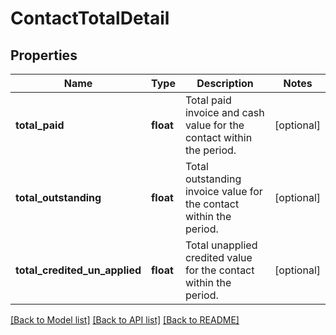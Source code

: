 # ContactTotalDetail

## Properties
Name | Type | Description | Notes
------------ | ------------- | ------------- | -------------
**total_paid** | **float** | Total paid invoice and cash value for the contact within the period. | [optional] 
**total_outstanding** | **float** | Total outstanding invoice value for the contact within the period. | [optional] 
**total_credited_un_applied** | **float** | Total unapplied credited value for the contact within the period. | [optional] 

[[Back to Model list]](../README.md#documentation-for-models) [[Back to API list]](../README.md#documentation-for-api-endpoints) [[Back to README]](../README.md)


